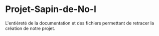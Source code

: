 # Projet-Sapin-de-No-l
L'entièreté de la documentation et des fichiers permettant de retracer la création de notre projet.
